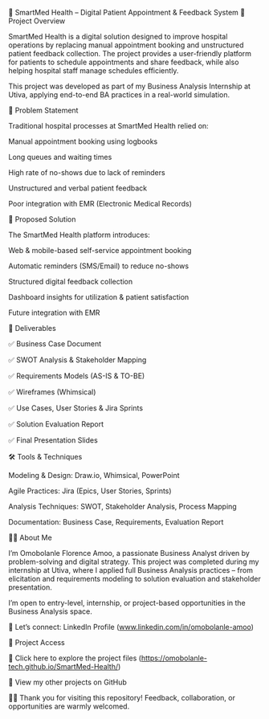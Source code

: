 🏥 SmartMed Health – Digital Patient Appointment & Feedback System
📌 Project Overview

SmartMed Health is a digital solution designed to improve hospital operations by replacing manual appointment booking and unstructured patient feedback collection. The project provides a user-friendly platform for patients to schedule appointments and share feedback, while also helping hospital staff manage schedules efficiently.

This project was developed as part of my Business Analysis Internship at Utiva, applying end-to-end BA practices in a real-world simulation.

🎯 Problem Statement

Traditional hospital processes at SmartMed Health relied on:

Manual appointment booking using logbooks

Long queues and waiting times

High rate of no-shows due to lack of reminders

Unstructured and verbal patient feedback

Poor integration with EMR (Electronic Medical Records)

🌟 Proposed Solution

The SmartMed Health platform introduces:

Web & mobile-based self-service appointment booking

Automatic reminders (SMS/Email) to reduce no-shows

Structured digital feedback collection

Dashboard insights for utilization & patient satisfaction

Future integration with EMR

📂 Deliverables

✅ Business Case Document

✅ SWOT Analysis & Stakeholder Mapping

✅ Requirements Models (AS-IS & TO-BE)

✅ Wireframes (Whimsical)

✅ Use Cases, User Stories & Jira Sprints

✅ Solution Evaluation Report

✅ Final Presentation Slides

🛠️ Tools & Techniques

Modeling & Design: Draw.io, Whimsical, PowerPoint

Agile Practices: Jira (Epics, User Stories, Sprints)

Analysis Techniques: SWOT, Stakeholder Analysis, Process Mapping

Documentation: Business Case, Requirements, Evaluation Report

👩‍💻 About Me

 I’m Omobolanle Florence Amoo, a passionate Business Analyst driven by problem-solving and digital strategy. This project was completed during my internship at Utiva, where I applied full Business Analysis practices – from elicitation and requirements modeling to solution evaluation and stakeholder presentation.

I’m open to entry-level, internship, or project-based opportunities in the Business Analysis space.

📎 Let’s connect: LinkedIn Profile (www.linkedin.com/in/omobolanle-amoo)

🚀 Project Access

🔗 Click here to explore the project files (https://omobolanle-tech.github.io/SmartMed-Health/)

🔗 View my other projects on GitHub

💼✨ Thank you for visiting this repository! Feedback, collaboration, or opportunities are warmly welcomed.

